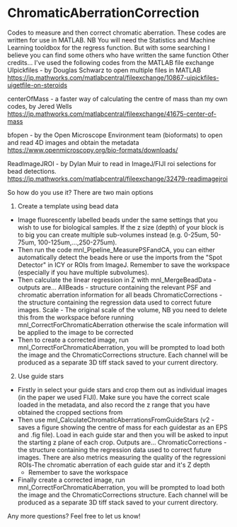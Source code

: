 # ChromaticAberrationCorrection
Codes to measure and then correct chromatic aberration. 
These codes are written for use in MATLAB. NB You will need the Statistics and Machine Learning tooldbox for the regress function. But with some searching I believe you can find some others who have written the same function
Other credits... I've used the following codes from the MATLAB file exchange
UIpickfiles - by Douglas Schwarz to open multiple files in MATLAB https://jp.mathworks.com/matlabcentral/fileexchange/10867-uipickfiles-uigetfile-on-steroids

centerOfMass - a faster way of calculating the centre of mass than my own codes, by Jered Wells https://jp.mathworks.com/matlabcentral/fileexchange/41675-center-of-mass

bfopen - by the Open Microscope Environment team (bioformats) to open and read 4D images and obtain the metadata https://www.openmicroscopy.org/bio-formats/downloads/

ReadImageJROI - by Dylan Muir to read in ImageJ/FIJI roi selections for bead detections. https://jp.mathworks.com/matlabcentral/fileexchange/32479-readimagejroi


So how do you use it?
There are two main options
1) Create a template using bead data
- Image fluorescently labelled beads under the same settings that you wish to use for biological samples. If the z size (depth) of your block is to big you can create multiple sub-volumes instead (e.g. 0-25um, 50-75um, 100-125um,...,250-275um).
- Then run the code mnl_Pipeline_MeasurePSFandCA, you can either automatically detect the beads here or use the imports from the "Spot Detector" in ICY or ROIs from ImageJ. Remember to save the workspace (especially if you have multiple subvolumes).
- Then calculate the linear regression in Z with mnl_MergeBeadData - outputs are...
    AllBeads - structure containing the relevant PSF and chromatic aberration information for all beads
    ChromaticCorrections - the structure containing the regression data used to correct future images.
    Scale - The original scale of the volume, NB you need to delete this from the workspace before running mnl_CorrectForChromaticAberration otherwise the scale information will be applied to the image to be corrected
- Then to create a corrected image, run mnl_CorrectForChromaticAberration, you will be prompted to load both the image and the ChromaticCorrections structure. Each channel will be produced as a separate 3D tiff stack saved to your current directory.


2) Use guide stars
- Firstly in select your guide stars and crop them out as individual images (in the paper we used FIJI). Make sure you have the correct scale loaded in the metadata, and also record the z range that you have obtained the cropped sections from
- Then use mnl_CalculateChromaticAberrationsFromGuideStars (v2 - saves a figure showing the centre of mass for each guidestar as an EPS and .fig file). Load in each guide star and then you will be asked to input the starting z plane of each crop. 
  Outputs are...
  ChromaticCorrections - the structure containing the regression data used to correct future images. There are also metrics measuring the quality of the regressioni
  ROIs-The chromatic aberration of each guide star and it's Z depth
  - Remember to save the workspace
- Finally create a corrected image, run mnl_CorrectForChromaticAberration, you will be prompted to load both the image and the ChromaticCorrections structure. Each channel will be produced as a separate 3D tiff stack saved to your current directory.
  
Any more questions? Feel free to let us know!
